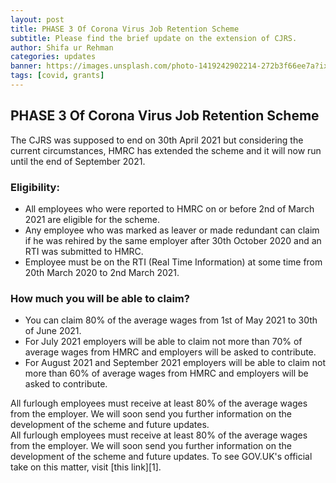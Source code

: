 ```yaml
---
layout: post
title: PHASE 3 Of Corona Virus Job Retention Scheme
subtitle: Please find the brief update on the extension of CJRS.
author: Shifa ur Rehman
categories: updates
banner: https://images.unsplash.com/photo-1419242902214-272b3f66ee7a?ixlib=rb-1.2.1&ixid=MXwxMjA3fDB8MHxwaG90by1wYWdlfHx8fGVufDB8fHw%3D&auto=format&fit=crop&w=1087&q=80
tags: [covid, grants]
---
```



## PHASE 3 Of Corona Virus Job Retention Scheme
The CJRS was supposed to end on 30th April 2021 but considering the current circumstances, HMRC has extended the scheme and it will now run until the end of September 2021.

### Eligibility:

* All employees who were reported to HMRC on or before 2nd of March 2021 are eligible for the scheme. 
* Any employee who was marked as leaver or made redundant can claim if he was rehired by the same employer after 30th October 2020 and an RTI was submitted to HMRC.
*  Employee must be on the RTI (Real Time Information) at some time from 20th March 2020 to 2nd March 2021.

### How much you will be able to claim?
*  You can claim 80% of the average wages from 1st of May 2021 to 30th   of June 2021.
*  For July 2021 employers will be able to claim not more than 70% of average wages from HMRC and employers will be asked to contribute.
*  For August 2021 and September 2021 employers will be able to claim not more than 60% of average wages from HMRC and employers will be asked to contribute.

<div class="bg-danger">All furlough employees must receive at least 80% of the average wages from the employer. We will soon send you further information on the development of the scheme and future updates.</div>
All furlough employees must receive at least 80% of the average wages from the employer. We will soon send you further information on the development of the scheme and future updates.   
To see GOV.UK's official take on this matter, visit [this link][1].


  
  [1]: https://bityl.co/633h